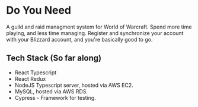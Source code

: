 # Do You Need
A guild and raid managment system for World of Warcraft. Spend more time playing, and less time managing. 
Register and synchronize your account with your Blizzard account, and you're basically good to go.

## Tech Stack (So far along)
* React Typescript
* React Redux
* NodeJS Typescript server, hosted via AWS EC2.
* MySQL, hosted via AWS RDS.
* Cypress - Framework for testing.
